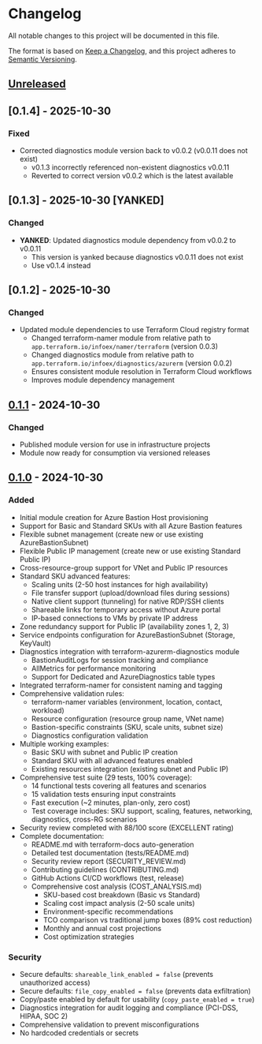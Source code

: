 # Changelog

All notable changes to this project will be documented in this file.

The format is based on [Keep a Changelog](https://keepachangelog.com/en/1.0.0/),
and this project adheres to [Semantic Versioning](https://semver.org/spec/v2.0.0.html).

## [Unreleased]

## [0.1.4] - 2025-10-30

### Fixed
- Corrected diagnostics module version back to v0.0.2 (v0.0.11 does not exist)
  - v0.1.3 incorrectly referenced non-existent diagnostics v0.0.11
  - Reverted to correct version v0.0.2 which is the latest available

## [0.1.3] - 2025-10-30 [YANKED]

### Changed
- **YANKED**: Updated diagnostics module dependency from v0.0.2 to v0.0.11
  - This version is yanked because diagnostics v0.0.11 does not exist
  - Use v0.1.4 instead

## [0.1.2] - 2025-10-30

### Changed
- Updated module dependencies to use Terraform Cloud registry format
  - Changed terraform-namer module from relative path to `app.terraform.io/infoex/namer/terraform` (version 0.0.3)
  - Changed diagnostics module from relative path to `app.terraform.io/infoex/diagnostics/azurerm` (version 0.0.2)
  - Ensures consistent module resolution in Terraform Cloud workflows
  - Improves module dependency management

## [0.1.1] - 2024-10-30

### Changed
- Published module version for use in infrastructure projects
- Module now ready for consumption via versioned releases

## [0.1.0] - 2024-10-30

### Added
- Initial module creation for Azure Bastion Host provisioning
- Support for Basic and Standard SKUs with all Azure Bastion features
- Flexible subnet management (create new or use existing AzureBastionSubnet)
- Flexible Public IP management (create new or use existing Standard Public IP)
- Cross-resource-group support for VNet and Public IP resources
- Standard SKU advanced features:
  - Scaling units (2-50 host instances for high availability)
  - File transfer support (upload/download files during sessions)
  - Native client support (tunneling) for native RDP/SSH clients
  - Shareable links for temporary access without Azure portal
  - IP-based connections to VMs by private IP address
- Zone redundancy support for Public IP (availability zones 1, 2, 3)
- Service endpoints configuration for AzureBastionSubnet (Storage, KeyVault)
- Diagnostics integration with terraform-azurerm-diagnostics module
  - BastionAuditLogs for session tracking and compliance
  - AllMetrics for performance monitoring
  - Support for Dedicated and AzureDiagnostics table types
- Integrated terraform-namer for consistent naming and tagging
- Comprehensive validation rules:
  - terraform-namer variables (environment, location, contact, workload)
  - Resource configuration (resource group name, VNet name)
  - Bastion-specific constraints (SKU, scale units, subnet size)
  - Diagnostics configuration validation
- Multiple working examples:
  - Basic SKU with subnet and Public IP creation
  - Standard SKU with all advanced features enabled
  - Existing resources integration (existing subnet and Public IP)
- Comprehensive test suite (29 tests, 100% coverage):
  - 14 functional tests covering all features and scenarios
  - 15 validation tests ensuring input constraints
  - Fast execution (~2 minutes, plan-only, zero cost)
  - Test coverage includes: SKU support, scaling, features, networking, diagnostics, cross-RG scenarios
- Security review completed with 88/100 score (EXCELLENT rating)
- Complete documentation:
  - README.md with terraform-docs auto-generation
  - Detailed test documentation (tests/README.md)
  - Security review report (SECURITY_REVIEW.md)
  - Contributing guidelines (CONTRIBUTING.md)
  - GitHub Actions CI/CD workflows (test, release)
  - Comprehensive cost analysis (COST_ANALYSIS.md)
    - SKU-based cost breakdown (Basic vs Standard)
    - Scaling cost impact analysis (2-50 scale units)
    - Environment-specific recommendations
    - TCO comparison vs traditional jump boxes (89% cost reduction)
    - Monthly and annual cost projections
    - Cost optimization strategies

### Security
- Secure defaults: `shareable_link_enabled = false` (prevents unauthorized access)
- Secure defaults: `file_copy_enabled = false` (prevents data exfiltration)
- Copy/paste enabled by default for usability (`copy_paste_enabled = true`)
- Diagnostics integration for audit logging and compliance (PCI-DSS, HIPAA, SOC 2)
- Comprehensive validation to prevent misconfigurations
- No hardcoded credentials or secrets

[unreleased]: https://github.com/excellere-it/terraform-azurerm-bastion/compare/v0.1.1...HEAD
[0.1.1]: https://github.com/excellere-it/terraform-azurerm-bastion/compare/v0.1.0...v0.1.1
[0.1.0]: https://github.com/excellere-it/terraform-azurerm-bastion/releases/tag/v0.1.0
